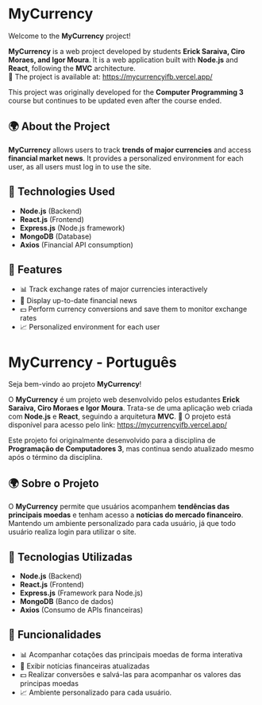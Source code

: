 # MyCurrency

Welcome to the **MyCurrency** project!

**MyCurrency** is a web project developed by students **Erick Saraiva, Ciro Moraes, and Igor Moura**. It is a web application built with **Node.js** and **React**, following the **MVC** architecture.  
🔗 The project is available at: https://mycurrencyifb.vercel.app/

This project was originally developed for the **Computer Programming 3** course but continues to be updated even after the course ended.

## 🌍 About the Project
**MyCurrency** allows users to track **trends of major currencies** and access **financial market news**. It provides a personalized environment for each user, as all users must log in to use the site.

## 🚀 Technologies Used
- **Node.js** (Backend)
- **React.js** (Frontend)
- **Express.js** (Node.js framework)
- **MongoDB** (Database)
- **Axios** (Financial API consumption)

## 📌 Features
- 📊 Track exchange rates of major currencies interactively
- 📰 Display up-to-date financial news
- 💵 Perform currency conversions and save them to monitor exchange rates
- 📈 Personalized environment for each user

# MyCurrency - Português

Seja bem-vindo ao projeto **MyCurrency**!

O **MyCurrency** é um projeto web desenvolvido pelos estudantes **Erick Saraiva, Ciro Moraes e Igor Moura**. Trata-se de uma aplicação web criada com **Node.js** e **React**, seguindo a arquitetura **MVC**. 
🔗 O projeto está disponível para acesso pelo link: https://mycurrencyifb.vercel.app/

Este projeto foi originalmente desenvolvido para a disciplina de **Programação de Computadores 3**, mas continua sendo atualizado mesmo após o término da disciplina.

## 🌍 Sobre o Projeto
O **MyCurrency** permite que usuários acompanhem **tendências das principais moedas** e tenham acesso a **notícias do mercado financeiro**. Mantendo um ambiente personalizado para cada usuário, já que todo 
usuário realiza login para utilizar o site.

## 🚀 Tecnologias Utilizadas
- **Node.js** (Backend)
- **React.js** (Frontend)
- **Express.js** (Framework para Node.js)
- **MongoDB** (Banco de dados)
- **Axios** (Consumo de APIs financeiras)

## 📌 Funcionalidades
- 📊 Acompanhar cotações das principais moedas de forma interativa
- 📰 Exibir notícias financeiras atualizadas
- 💵 Realizar conversões e salvá-las para acompanhar os valores das principas moedas
- 📈 Ambiente personalizado para cada usuário.




